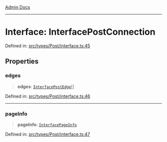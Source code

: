[Admin Docs](/)

***

# Interface: InterfacePostConnection

Defined in: [src/types/Post/interface.ts:45](https://github.com/PalisadoesFoundation/talawa-admin/blob/main/src/types/Post/interface.ts#L45)

## Properties

### edges

> **edges**: [`InterfacePostEdge`](types\Post\interface\README\interfaces\InterfacePostEdge.md)[]

Defined in: [src/types/Post/interface.ts:46](https://github.com/PalisadoesFoundation/talawa-admin/blob/main/src/types/Post/interface.ts#L46)

***

### pageInfo

> **pageInfo**: [`InterfacePageInfo`](types\Post\interface\README\interfaces\InterfacePageInfo.md)

Defined in: [src/types/Post/interface.ts:47](https://github.com/PalisadoesFoundation/talawa-admin/blob/main/src/types/Post/interface.ts#L47)
